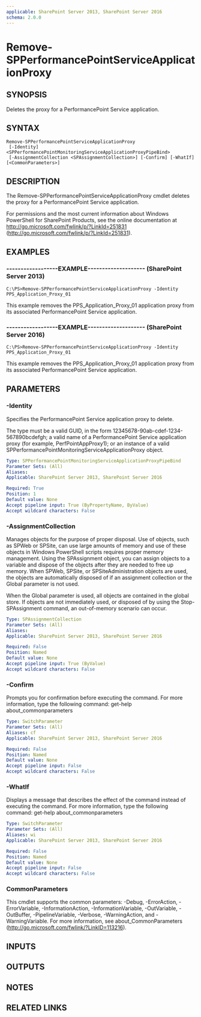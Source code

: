 ```yaml
---
applicable: SharePoint Server 2013, SharePoint Server 2016
schema: 2.0.0
---
```


# Remove-SPPerformancePointServiceApplicationProxy

## SYNOPSIS
Deletes the proxy for a PerformancePoint Service application.

## SYNTAX

```
Remove-SPPerformancePointServiceApplicationProxy
 [-Identity] <SPPerformancePointMonitoringServiceApplicationProxyPipeBind>
 [-AssignmentCollection <SPAssignmentCollection>] [-Confirm] [-WhatIf] [<CommonParameters>]
```

## DESCRIPTION
The Remove-SPPerformancePointServiceApplicationProxy cmdlet deletes the proxy for a PerformancePoint Service application.

For permissions and the most current information about Windows PowerShell for SharePoint Products, see the online documentation at http://go.microsoft.com/fwlink/p/?LinkId=251831 (http://go.microsoft.com/fwlink/p/?LinkId=251831).

## EXAMPLES

### ------------------EXAMPLE-------------------- (SharePoint Server 2013)
```
C:\PS>Remove-SPPerformancePointServiceApplicationProxy -Identity PPS_Application_Proxy_01
```

This example removes the PPS_Application_Proxy_01 application proxy from its associated PerformancePoint Service application.

### ------------------EXAMPLE-------------------- (SharePoint Server 2016)
```
C:\PS>Remove-SPPerformancePointServiceApplicationProxy -Identity PPS_Application_Proxy_01
```

This example removes the PPS_Application_Proxy_01 application proxy from its associated PerformancePoint Service application.

## PARAMETERS

### -Identity
Specifies the PerformancePoint Service application proxy to delete.

The type must be a valid GUID, in the form 12345678-90ab-cdef-1234-567890bcdefgh; a valid name of a PerformancePoint Service application proxy (for example, PerfPointAppProxy1); or an instance of a valid SPPerformancePointMonitoringServiceApplicationProxy object.

```yaml
Type: SPPerformancePointMonitoringServiceApplicationProxyPipeBind
Parameter Sets: (All)
Aliases: 
Applicable: SharePoint Server 2013, SharePoint Server 2016

Required: True
Position: 1
Default value: None
Accept pipeline input: True (ByPropertyName, ByValue)
Accept wildcard characters: False
```

### -AssignmentCollection
Manages objects for the purpose of proper disposal.
Use of objects, such as SPWeb or SPSite, can use large amounts of memory and use of these objects in Windows PowerShell scripts requires proper memory management.
Using the SPAssignment object, you can assign objects to a variable and dispose of the objects after they are needed to free up memory.
When SPWeb, SPSite, or SPSiteAdministration objects are used, the objects are automatically disposed of if an assignment collection or the Global parameter is not used.

When the Global parameter is used, all objects are contained in the global store.
If objects are not immediately used, or disposed of by using the Stop-SPAssignment command, an out-of-memory scenario can occur.

```yaml
Type: SPAssignmentCollection
Parameter Sets: (All)
Aliases: 
Applicable: SharePoint Server 2013, SharePoint Server 2016

Required: False
Position: Named
Default value: None
Accept pipeline input: True (ByValue)
Accept wildcard characters: False
```

### -Confirm
Prompts you for confirmation before executing the command.
For more information, type the following command: get-help about_commonparameters

```yaml
Type: SwitchParameter
Parameter Sets: (All)
Aliases: cf
Applicable: SharePoint Server 2013, SharePoint Server 2016

Required: False
Position: Named
Default value: None
Accept pipeline input: False
Accept wildcard characters: False
```

### -WhatIf
Displays a message that describes the effect of the command instead of executing the command.
For more information, type the following command: get-help about_commonparameters

```yaml
Type: SwitchParameter
Parameter Sets: (All)
Aliases: wi
Applicable: SharePoint Server 2013, SharePoint Server 2016

Required: False
Position: Named
Default value: None
Accept pipeline input: False
Accept wildcard characters: False
```

### CommonParameters
This cmdlet supports the common parameters: -Debug, -ErrorAction, -ErrorVariable, -InformationAction, -InformationVariable, -OutVariable, -OutBuffer, -PipelineVariable, -Verbose, -WarningAction, and -WarningVariable. For more information, see about_CommonParameters (http://go.microsoft.com/fwlink/?LinkID=113216).

## INPUTS

## OUTPUTS

## NOTES

## RELATED LINKS

